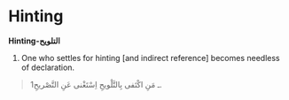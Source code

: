 Hinting
=======

**Hinting-التلويح**

1. One who settles for hinting [and indirect reference] becomes needless
of declaration.

> 1ـ مَنِ اكْتَفى بِالتَّلْويحِ اِسْتَغْنى عَنِ التَّصْريحِ.



